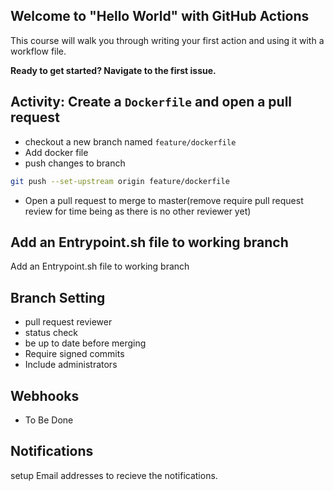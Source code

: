 ## Welcome to "Hello World" with GitHub Actions

This course will walk you through writing your first action and using it with a workflow file. 

**Ready to get started? Navigate to the first issue.**


## Activity: Create a ```Dockerfile``` and open a pull request

- checkout a new branch named ```feature/dockerfile```
- Add docker file 
- push changes to branch 

```sh
git push --set-upstream origin feature/dockerfile
```
- Open a pull request to merge to master(remove require pull request review for time being as there is no other reviewer yet)

## Add an Entrypoint.sh file to working branch

Add an Entrypoint.sh file to working branch

## Branch Setting

- pull request reviewer
- status check
- be up to date before merging
- Require signed commits
- Include administrators

## Webhooks

- To Be Done

## Notifications

setup Email addresses to recieve the notifications.
